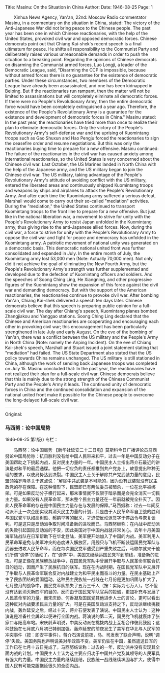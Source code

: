 Title: Masinu: On the Situation in China
Author: 
Date: 1946-08-25
Page: 1

　　Xinhua News Agency, Yan'an, 22nd: Moscow Radio commentator Masinu, in a commentary on the situation in China, stated: The victory of the Anti-Japanese War did not bring peace to the Chinese people. The past year has been one in which Chinese reactionaries, with the help of the United States, provoked civil war and opposed democratic forces. Chinese democrats point out that Chiang Kai-shek's recent speech is a final ultimatum for peace. He shifts all responsibility to the Communist Party and deliberately raises various unreasonable demands in order to push the situation to a breaking point. Regarding the opinions of Chinese democrats on disarming the Communist armed forces, Luo Longji, a leader of the Democratic League, said, "Disarming the CCP is impossible, because without armed forces there is no guarantee for the existence of democratic parties. Under these circumstances, two members of the Democratic League have already been assassinated, and one has been kidnapped in Beiping. But if the reactionaries run rampant, then the matter will not be limited to assassinations but will completely eliminate all democratic forces. If there were no People's Revolutionary Army, then the entire democratic force would have been completely extinguished a year ago. Therefore, the existence of the People's Revolutionary Army is a guarantee for the existence and development of democratic forces in China." Masinu stated: In the past year, the reactionaries have tried more than once to realize their plan to eliminate democratic forces. Only the victory of the People's Revolutionary Army's self-defense war and the uprising of Kuomintang troops such as Gao Shuxun and Hao Pengju forced the reactionaries to sign the ceasefire order and resume negotiations. But this was only the reactionaries buying time to prepare for a new offensive. Masinu continued: The failure of the reactionaries in the civil war has caused anxiety among international reactionaries, so the United States is very concerned about the Chinese civil war. Last October, the US Marines landed in North China with the help of the Japanese army, and the US military began to join the Chinese civil war. The US military, taking advantage of the People's Revolutionary Army's attitude of avoiding conflict with the US military, entered the liberated areas and continuously shipped Kuomintang troops and weapons by ships and airplanes to attack the People's Revolutionary Army. And after each time the Kuomintang army suffered a serious defeat, Marshall would come to carry out their so-called "mediation" activities. During the "mediation," the United States continued to transport Kuomintang troops to the front line to prepare for a new offensive. But just like in the national liberation war, a movement to strive for unity with the People's Revolutionary Army to resist Japan unfolded in the Kuomintang army, thus giving rise to the anti-Japanese allied forces. Now, during the civil war, a force to strive for unity with the People's Revolutionary Army to oppose the civil war and fight for peace and democracy has unfolded in the Kuomintang army. A patriotic movement of national unity was generated on a democratic basis. This democratic national united front was further consolidated and expanded in July. In the entire month of July, the Kuomintang army lost 53,000 men (Note: Actually 70,000 men). Not only did it not achieve the goal of eliminating the New Fourth Army, but the People's Revolutionary Army's strength was further supplemented and developed due to the defection of Kuomintang officers and soldiers. And the speeches of Soong Ching Ling, He Xiangning, and other progressive figures of the Kuomintang show the expansion of this force against the civil war and demanding democracy. But with the support of the American reactionaries, the reactionaries continue to provoke civil war. After bombing Yan'an, Chiang Kai-shek delivered a speech ten days later. Chinese democrats believe that this speech is preparing public opinion for a full-scale civil war. The day after Chiang's speech, Kuomintang planes bombed Zhangjiakou and Yanggao stations. Soong Ching Ling declared that the Chinese and American reactionaries are cooperating and encouraging each other in provoking civil war; this encouragement has been particularly strengthened in late July and early August. On the eve of the bombing of Yan'an, there was a conflict between the US military and the People's Army in North China (Note: namely the Anping Incident). On the eve of Chiang Kai-shek's speech, Marshall and Stuart issued a joint statement stating that "mediation" had failed. The US State Department also stated that the US policy towards China remains unchanged. The US military is still stationed in China, although the work of sending back Japanese troops was completed on July 15. Masinu concluded that: In the past year, the reactionaries have not realized their plan for a full-scale civil war. Chinese democrats believe that this is mainly due to the strong strength of the Chinese Communist Party and the People's Army it leads. The continued unity of democratic forces in China and the continued consolidation and expansion of the national united front make it possible for the Chinese people to overcome the long-delayed full-scale civil war.



<hr /> 

Original: 


### 马西努：论中国局势

1946-08-25
第1版()
专栏：

　　马西努：论中国局势
    【新华社延安二十二日电】莫斯科今日广播评论员马西努论中国局势称：抗日胜利没有给中国人民带来和平，过去一年是中国反动分子在美国帮助之下挑起内战，反对民主力量的一年。中国民主人士指出蒋介石最近的讲演是对和平的最后通牒。他把一切应负的责任都推到共产党身上，故意提出种种无理的要求，以使局势达到决裂。中国民主人士关于解除共产党武装力量的意见，民盟领袖罗隆基关于这点说：“解除中共武装是不可能的，因为没有武装就没有民主政党的存在保障。在这种情形下，民盟即已有两位委员被暗杀，一位在北平被绑架。可是如果反动分子横行起来，那末事情就不仅限于暗杀而是会完全消灭一切民主力量。如果没有人民革命军，那末整个民主力量还在一年前就被完全扑灭了。因此人民革命军的存在是中国民主力量存在与发展的保障。”马西努称：过去一年间反动派不止一次企图实现其消灭民主力量的计划，只是由于人民革命军自卫战的胜利与国民党军队如高树勋、郝鹏举等的起义，才迫使反动派签字于停战令与恢复谈判。可是这只是反动派争取时间准备新的进攻而已。马西努继称：在内战中反动派的失败引起国际反动派的不安，因此美国对于中国内战就非常关心。去年十月美国海军陆战队在日军帮助下在华北登陆，美军便开始加入了中国的内战。美军利用人民革命军避免与美军冲突的态度进入解放区，用舰只与飞机不断装运国民党军队与武器去进攻人民革命军，而在每次国民党军遭受到严重失败之后，马歇尔就来干他们所谓“调停”的活动了。在“调停”中，美国又继续运国民党军到前线，准备新的进攻。可是正像在民族解放战争中，在国民党军队中曾展开争取与人民革命军联合抗日的运动，因而产生了民族抗日的联军。现在在内战时期，在国民党军队中又展开了争取与人民革命军联合反对内战建立为和平民主而奋斗的力量。在民主基础上产生了民族团结的爱国运动。这种民主民族统一战线在七月份是更加巩固与扩大了，七月整月的战争中，国民党军队损失了五万三千人（按：实际为七万人）。它不但没有达到消灭新四军的目的，反而由于国民党军队官兵的投诚，更加补充与发展了人民革命军的力量。而宋庆龄、何香凝及国民党其他进步人士的言论，更可以看出这种反对内战要求民主力量的扩大。可是在美国反动派支持之下，反动派继续挑拨内战，轰炸延安之后，经过十天，蒋介石便发表了演说。中国民主人士认为：这种演说是准备社会舆论以便进行全国内战。蒋演说的第二天，国民党飞机就轰炸了张家口与阳高车站。宋庆龄声明说，中美反动派在挑拨内战上互相合作彼此鼓励；这种鼓励在七月底八月初已特别加强。轰炸延安的前夜发生了美军在华北与人民军的冲突事件（按：即安平事件）。蒋介石演说前夜，马、司发表了联合声明，说明“调停”失败。美国务院也声明说美对华政策不变。美军仍驻在中国，虽然遣送日军的工作已在七月十五日完成了。马西努结论称：过去的一年，反动派并没有实现其全面内战的计划，中国民主人士认为这主要应归功于中国共产党及其领导的人民军具有强大的力量。中国民主力量的继续团结，民族统一战线继续巩固与扩大，使得中国人民有可能克服拖延很久的全面内战。
